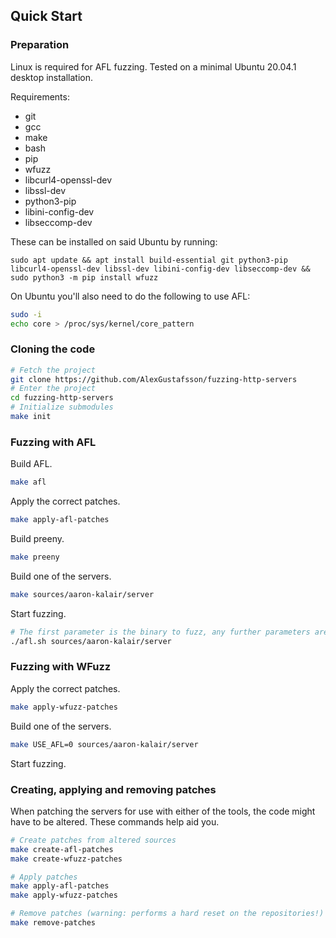 ## Quick Start

### Preparation

Linux is required for AFL fuzzing. Tested on a minimal Ubuntu 20.04.1 desktop installation.

Requirements:

* git
* gcc
* make
* bash
* pip
* wfuzz
* libcurl4-openssl-dev
* libssl-dev
* python3-pip
* libini-config-dev
* libseccomp-dev

These can be installed on said Ubuntu by running:

```
sudo apt update && apt install build-essential git python3-pip libcurl4-openssl-dev libssl-dev libini-config-dev libseccomp-dev && sudo python3 -m pip install wfuzz
```

On Ubuntu you'll also need to do the following to use AFL:

```bash
sudo -i
echo core > /proc/sys/kernel/core_pattern
```

### Cloning the code

```bash
# Fetch the project
git clone https://github.com/AlexGustafsson/fuzzing-http-servers
# Enter the project
cd fuzzing-http-servers
# Initialize submodules
make init
```

### Fuzzing with AFL

Build AFL.

```bash
make afl
```

Apply the correct patches.

```bash
make apply-afl-patches
```

Build preeny.

```bash
make preeny
```

Build one of the servers.

```bash
make sources/aaron-kalair/server
```

Start fuzzing.

```bash
# The first parameter is the binary to fuzz, any further parameters are used as parameters for the binary itself
./afl.sh sources/aaron-kalair/server
```

### Fuzzing with WFuzz

Apply the correct patches.

```bash
make apply-wfuzz-patches
```

Build one of the servers.

```bash
make USE_AFL=0 sources/aaron-kalair/server
```

Start fuzzing.

### Creating, applying and removing patches

When patching the servers for use with either of the tools, the code might have to be altered. These commands help aid you.

```bash
# Create patches from altered sources
make create-afl-patches
make create-wfuzz-patches

# Apply patches
make apply-afl-patches
make apply-wfuzz-patches

# Remove patches (warning: performs a hard reset on the repositories!)
make remove-patches
```
